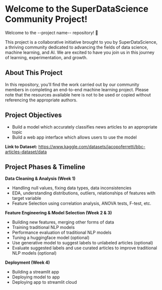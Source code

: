 # Welcome to the SuperDataScience Community Project!
Welcome to the --project name-- repository! 🎉

This project is a collaborative initiative brought to you by SuperDataScience, a thriving community dedicated to advancing the fields of data science, machine learning, and AI. We are excited to have you join us in this journey of learning, experimentation, and growth.

## About This Project
In this repository, you’ll find the work carried out by our community members in completing an end-to-end machine learning project. Please note that the resources available here is not to be used or copied without referencing the appropriate authors.

## Project Objectives
- Build a model which accurately classifies news articles to an appropriate topic
- Build a web app interface which allows users to use the model

**Link to Dataset:** https://www.kaggle.com/datasets/jacopoferretti/bbc-articles-dataset/data

## Project Phases & Timeline

**Data Cleaning & Analysis (Week 1)**
- Handling null values, fixing data types, data inconsistencies
- EDA, understanding distributions, outliers, relationships of features with target variable
- Feature Selection using correlation analysis, ANOVA tests, F-test, etc.

**Feature Engineering & Model Selection (Week 2 & 3)**
- Building new features, merging other forms of data
- Training traditional NLP models
- Performance evaluation of traditional NLP models
- Tuning a huggingface model (optional)
- Use generative model to suggest labels to unlabeled articles (optional)
- Evaluate suggested labels and use curated articles to improve traditional NLP models (optional)

**Deployment (Week 4)**
- Building a streamlit app
- Deploying model to app
- Deploying app to streamlit cloud
